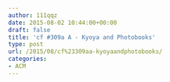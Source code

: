 ```yaml
---
author: 111qqz
date: 2015-08-02 10:44:00+00:00
draft: false
title: 'cf #309a A - Kyoya and Photobooks'
type: post
url: /2015/08/cf%23309aa-kyoyaandphotobooks/
categories:
- ACM
---
```


